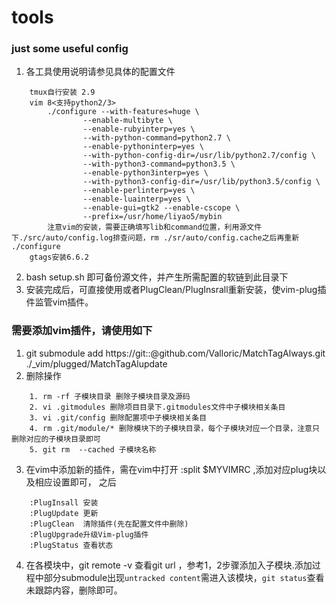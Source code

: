 # tools

### just some useful config
1. 各工具使用说明请参见具体的配置文件
```
    tmux自行安装 2.9 
    vim 8<支持python2/3>
        ./configure --with-features=huge \
                --enable-multibyte \
                --enable-rubyinterp=yes \
                --with-python-command=python2.7 \
                --enable-pythoninterp=yes \
                --with-python-config-dir=/usr/lib/python2.7/config \
                --with-python3-command=python3.5 \
                --enable-python3interp=yes \
                --with-python3-config-dir=/usr/lib/python3.5/config \
                --enable-perlinterp=yes \
                --enable-luainterp=yes \
                --enable-gui=gtk2 --enable-cscope \
                --prefix=/usr/home/liyao5/mybin
        注意vim的安装，需要正确填写lib和command位置，利用源文件下./src/auto/config.log排查问题，rm ./sr/auto/config.cache之后再重新 ./configure
    gtags安装6.6.2
```
2. bash setup.sh 即可备份源文件，并产生所需配置的软链到此目录下
3. 安装完成后，可直接使用或者PlugClean/PlugInsrall重新安装，使vim-plug插件监管vim插件。

### 需要添加vim插件，请使用如下
1. git submodule add https://git::@github.com/Valloric/MatchTagAlways.git ./_vim/plugged/MatchTagAlupdate
2. 删除操作  
```
    1. rm -rf 子模块目录 删除子模块目录及源码
    2. vi .gitmodules 删除项目目录下.gitmodules文件中子模块相关条目
    3. vi .git/config 删除配置项中子模块相关条目
    4. rm .git/module/* 删除模块下的子模块目录，每个子模块对应一个目录，注意只删除对应的子模块目录即可
    5. git rm  --cached 子模块名称
```
3. 在vim中添加新的插件，需在vim中打开 :split $MYVIMRC ,添加对应plug块以及相应设置即可， 之后 
```
    :PlugInsall 安装
    :PlugUpdate 更新
    :PlugClean  清除插件(先在配置文件中删除)
    :PlugUpgrade升级Vim-plug插件
    :PlugStatus 查看状态
```
4. 在各模块中，git remote -v 查看git url ，参考1，2步骤添加入子模块.添加过程中部分submodule出现`untracked content`需进入该模块，`git status`查看未跟踪内容，删除即可。



